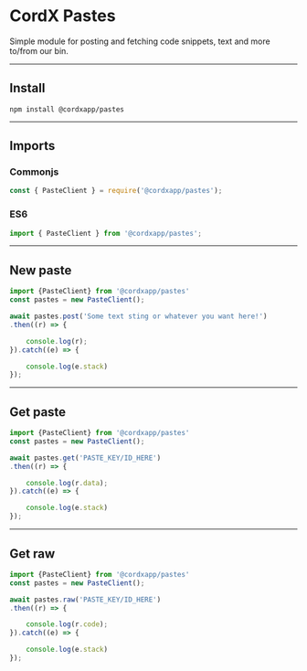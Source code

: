 # CordX Pastes
Simple module for posting and fetching code snippets, text and more to/from our bin.

---

## Install

```
npm install @cordxapp/pastes
```

---

## Imports

### Commonjs

```js
const { PasteClient } = require('@cordxapp/pastes');
```

### ES6
```js
import { PasteClient } from '@cordxapp/pastes';
```

---

## New paste

```js
import {PasteClient} from '@cordxapp/pastes'
const pastes = new PasteClient();

await pastes.post('Some text sting or whatever you want here!')
.then((r) => {

    console.log(r);
}).catch((e) => {

    console.log(e.stack)
});

```

---

## Get paste

```js
import {PasteClient} from '@cordxapp/pastes'
const pastes = new PasteClient();

await pastes.get('PASTE_KEY/ID_HERE')
.then((r) => {

    console.log(r.data);
}).catch((e) => {

    console.log(e.stack)
});


```

---

## Get raw

```js
import {PasteClient} from '@cordxapp/pastes'
const pastes = new PasteClient();

await pastes.raw('PASTE_KEY/ID_HERE')
.then((r) => {

    console.log(r.code);
}).catch((e) => {

    console.log(e.stack)
});

```